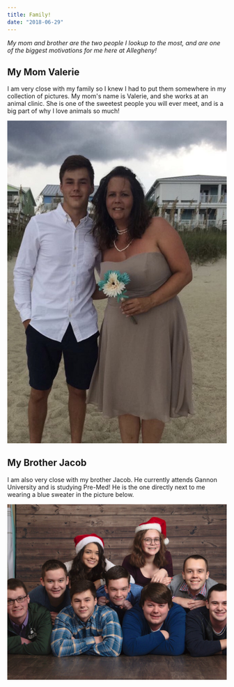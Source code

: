 ```yaml
---
title: Family!
date: "2018-06-29"
---
```


_My mom and brother are the two people I lookup to the most, and are one of the biggest motivations for me here at Allegheny!_

## My Mom Valerie

I am very close with my family so I knew I had to put them somewhere in my collection of pictures. My mom's name is Valerie, and she works at an animal clinic. She is one of the sweetest people you will ever meet, and is a big part of why I love animals so much!

![Mom](./Mom.jpg)

## My Brother Jacob

I am also very close with my brother Jacob. He currently attends Gannon University and is studying Pre-Med! He is the one directly next to me wearing a blue sweater in the picture below.

![Brother](./Brother.jpg)
